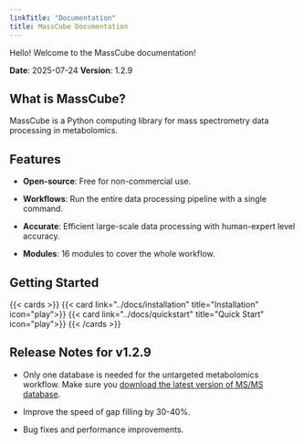 ```yaml
---
linkTitle: "Documentation"
title: MassCube Documentation
---
```


Hello! Welcome to the MassCube documentation!

**Date**: 2025-07-24 **Version**: 1.2.9

<!--more-->

## What is MassCube?

MassCube is a Python computing library for mass spectrometry data processing in metabolomics.

## Features

- **Open-source**: Free for non-commercial use.

- **Workflows**: Run the entire data processing pipeline with a single command.

- **Accurate**: Efficient large-scale data processing with human-expert level accuracy.

- **Modules**: 16 modules to cover the whole workflow.

## Getting Started

{{< cards >}}
{{< card link="../docs/installation" title="Installation" icon="play">}}
{{< card link="../docs/quickstart" title="Quick Start" icon="play">}}
{{< /cards >}}

## Release Notes for v1.2.9

- Only one database is needed for the untargeted metabolomics workflow. Make sure you [download the latest version of MS/MS database](https://zenodo.org/records/15740986).

- Improve the speed of gap filling by 30-40%.

- Bug fixes and performance improvements.
